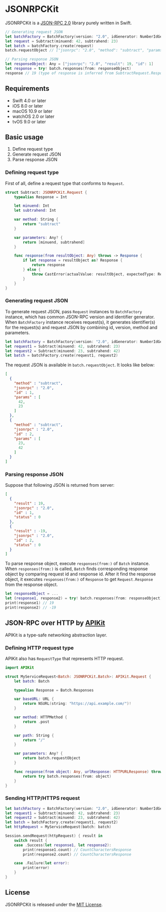 # JSONRPCKit

JSONRPCKit is a [JSON-RPC 2.0](http://www.jsonrpc.org/specification) library purely written in Swift.

```swift
// Generating request JSON
let batchFactory = BatchFactory(version: "2.0", idGenerator: NumberIdGenerator())
let request = Subtract(minuend: 42, subtrahend: 23)
let batch = batchFactory.create(request)
batch.requestObject // ["jsonrpc": "2.0", "method": "subtract", "params": [42, 23], "id": 1]

// Parsing response JSON
let responseObject: Any = ["jsonrpc": "2.0", "result": 19, "id": 1]
let response = try! batch.responses(from: responseObject)
response // 19 (type of response is inferred from SubtractRequest.Response)
```


## Requirements

- Swift 4.0 or later
- iOS 8.0 or later
- macOS 10.9 or later
- watchOS 2.0 or later
- tvOS 9.0 or later

## Basic usage

1. Define request type
2. Generate request JSON
3. Parse response JSON

### Defining request type

First of all, define a request type that conforms to `Request`.

```swift
struct Subtract: JSONRPCKit.Request {
    typealias Response = Int

    let minuend: Int
    let subtrahend: Int

    var method: String {
        return "subtract"
    }

    var parameters: Any? {
        return [minuend, subtrahend]
    }

    func response(from resultObject: Any) throws -> Response {
        if let response = resultObject as? Response {
            return response
        } else {
            throw CastError(actualValue: resultObject, expectedType: Response.self)
        }
    }
}
```


### Generating request JSON

To generate request JSON, pass `Request` instances to `BatchFactory` instance, which has common JSON-RPC version and identifier generator.
When `BatchFactory` instance receives request(s), it generates identifier(s) for the request(s) and request JSON by combining id, version, method and parameters.

```swift
let batchFactory = BatchFactory(version: "2.0", idGenerator: NumberIdGenerator())
let request1 = Subtract(minuend: 42, subtrahend: 23)
let request2 = Subtract(minuend: 23, subtrahend: 42)
let batch = batchFactory.create(request1, request2)
```

The request JSON is available in `batch.requestObject`. It looks like below:

```json
[
  {
    "method" : "subtract",
    "jsonrpc" : "2.0",
    "id" : 1,
    "params" : [
      42,
      23
    ]
  },
  {
    "method" : "subtract",
    "jsonrpc" : "2.0",
    "id" : 2,
    "params" : [
      23,
      42
    ]
  }
]
```


### Parsing response JSON

Suppose that following JSON is returned from server:

```json
[
  {
    "result" : 19,
    "jsonrpc" : "2.0",
    "id" : 1,
    "status" : 0
  },
  {
    "result" : -19,
    "jsonrpc" : "2.0",
    "id" : 2,
    "status" : 0
  }
]
```

To parse response object, execute `responses(from:)` of `Batch` instance.
When `responses(from:)` is called, `Batch` finds corresponding response object by comparing request id and response id.
After it find the response object, it executes `responses(from:)` of `Response` to get `Request.Response` from the response object.

```swift
let responseObject = ...
let (response1, response2) = try! batch.responses(from: responseObject)
print(response1) // 19
print(response2) // -19
```

## JSON-RPC over HTTP by [APIKit](https://github.com/ishkawa/APIKit)

APIKit is a type-safe networking abstraction layer.

### Defining HTTP request type

APIKit also has `RequestType` that represents HTTP request.

```swift
import APIKit

struct MyServiceRequest<Batch: JSONRPCKit.Batch>: APIKit.Request {
    let batch: Batch

    typealias Response = Batch.Responses

    var baseURL: URL {
        return NSURL(string: "https://api.example.com/")!
    }

    var method: HTTPMethod {
        return .post
    }

    var path: String {
        return "/"
    }

    var parameters: Any? {
        return batch.requestObject
    }

    func response(from object: Any, urlResponse: HTTPURLResponse) throws -> Response {
        return try batch.responses(from: object)
    }
}
```

### Sending HTTP/HTTPS request

```swift
let batchFactory = BatchFactory(version: "2.0", idGenerator: NumberIdGenerator())
let request1 = Subtract(minuend: 42, subtrahend: 23)
let request2 = Subtract(minuend: 23, subtrahend: 42)
let batch = batchFactory.create(request1, request2)
let httpRequest = MyServiceRequest(batch: batch)

Session.sendRequest(httpRequest) { result in
    switch result {
    case .Success(let response1, let response2):
        print(response1.count) // CountCharactersResponse
        print(response2.count) // CountCharactersResponse

    case .Failure(let error):
        print(error)
    }
}
```

## License

JSONRPCKit is released under the [MIT License](LICENSE.md).
